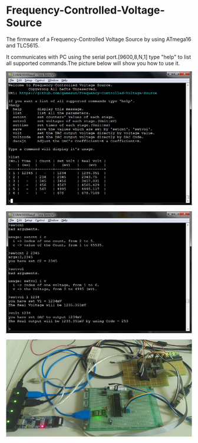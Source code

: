 Frequency-Controlled-Voltage-Source
===================================

The firmware of a Frequency-Controlled Voltage Source by using ATmega16 and TLC5615.

It communicates with PC using the serial port.[9600,8,N,1]
type "help" to list all supported commands.The picture below will show you how to use it.

![](doc/screenshot1.jpg "screenshot1")

![](doc/screenshot2.jpg "screenshot2")

![](doc/photo.jpg "photo")
